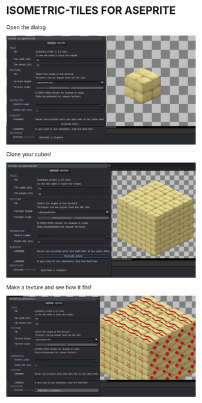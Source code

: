 # ISOMETRIC-TILES FOR ASEPRITE

Open the dialog

![cube](./.img/cube.png)

Clone your cubes!

![cloned-cubes](./.img/cloned-cubes.png)

Make a texture and see how it fits!

![textured-cubes](./.img/textured-cubes.png)